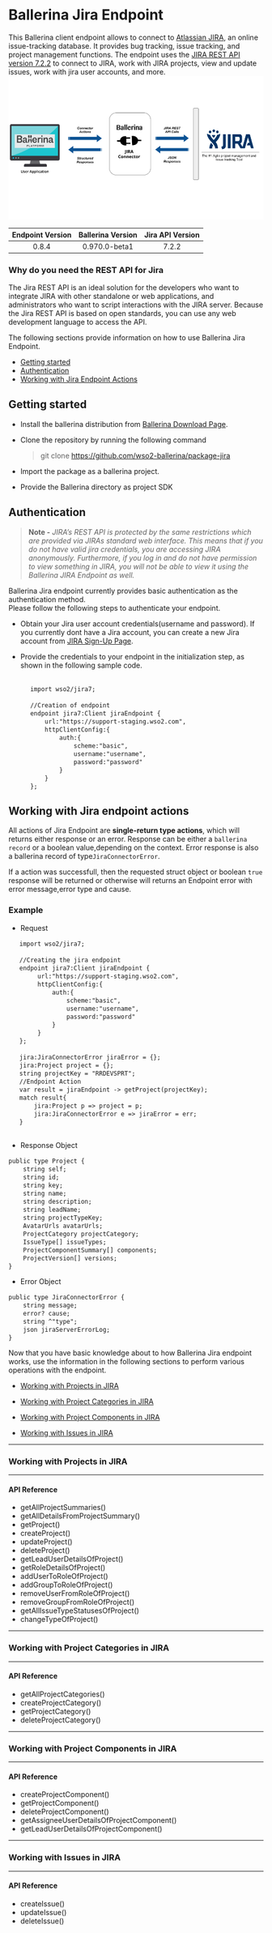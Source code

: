 # Ballerina Jira Endpoint
This Ballerina client endpoint allows to connect to [Atlassian JIRA](https://www.jira.com), an online issue-tracking database. It provides bug tracking, 
issue tracking, and project management functions.
The endpoint uses the [JIRA REST API version 7.2.2](https://docs.atlassian.com/software/jira/docs/api/REST/7.2.2/) to connect to JIRA, work with JIRA projects, 
view and update issues, work with jira user accounts, and more.
![Overview](resources/Overview.png)

|Endpoint Version | Ballerina Version | Jira API Version |
|:------------------:|:-------------------:|:-------------------:|
|0.8.4|0.970.0-beta1|7.2.2|

### Why do you need the REST API for Jira

The Jira REST API is an ideal solution for the developers who want to integrate JIRA with other standalone or web applications, 
and administrators who want to script interactions with the JIRA server. Because the Jira REST API is based on open 
standards, you can use any web development language to access the API.


The following sections provide information on how to use Ballerina Jira Endpoint.

- [Getting started](#getting-started)
- [Authentication](#authentication)
- [Working with Jira Endpoint Actions](#working-with-jira-endpoint-actions)



## Getting started


- Install the ballerina distribution from [Ballerina Download Page](https://ballerinalang.org/downloads/).

- Clone the repository by running the following command

   > git clone https://github.com/wso2-ballerina/package-jira
 
- Import the package as a ballerina project.

- Provide the Ballerina directory as project SDK

## Authentication

> **Note -** 
*JIRA’s REST API is protected by the same restrictions which are provided via JIRAs standard web interface.
This means that if you do not have valid jira credentials, you are accessing JIRA anonymously. Furthermore, 
if you log in and do not have permission to view something in JIRA, you will not be able to view it using the 
Ballerina JIRA Endpoint as well.*

Ballerina Jira endpoint currently provides basic authentication as the authentication method.  
Please follow the following steps to authenticate your endpoint.
     
- Obtain your Jira user account credentials(username and password).
  If you currently dont have a Jira account, you can create a new Jira account from 
  [JIRA Sign-Up Page](https://id.atlassian.com/signup?application=mac&tenant=&continue=https%3A%2F%2Fmy.atlassian.com).

- Provide the credentials to your endpoint in the initialization step, as shown 
in the following sample code.
```Ballerina

      import wso2/jira7;
          
      //Creation of endpoint
      endpoint jira7:Client jiraEndpoint {
          url:"https://support-staging.wso2.com",
          httpClientConfig:{
              auth:{
                  scheme:"basic",
                  username:"username",
                  password:"password"
              }
          } 
      };

```

## Working with Jira endpoint actions

All actions of Jira Endpoint are **single-return type actions**, which will returns either response or an error.
Response can be either a `ballerina record` or a boolean value,depending on the context.
Error response is also a ballerina record of type`JiraConnectorError`. 

If a action was successfull, then the requested struct object or boolean `true` response will be returned or otherwise 
will returns an Endpoint error with error message,error type and cause.

### Example
* Request 
```ballerina
   import wso2/jira7;
       
   //Creating the jira endpoint
   endpoint jira7:Client jiraEndpoint {
        url:"https://support-staging.wso2.com",
        httpClientConfig:{
            auth:{
                scheme:"basic",
                username:"username",
                password:"password"
            }
        }
   };
   
   jira:JiraConnectorError jiraError = {};
   jira:Project project = {};
   string projectKey = "RRDEVSPRT";    
   //Endpoint Action
   var result = jiraEndpoint -> getProject(projectKey);
   match result{
       jira:Project p => project = p;
       jira:JiraConnectorError e => jiraError = err;
   }
    
```

* Response Object
```ballerina
public type Project {
    string self;
    string id;
    string key;
    string name;
    string description;
    string leadName;
    string projectTypeKey;
    AvatarUrls avatarUrls;
    ProjectCategory projectCategory;
    IssueType[] issueTypes;
    ProjectComponentSummary[] components;
    ProjectVersion[] versions;
}
```

* Error Object
```ballerina
public type JiraConnectorError {
    string message;
    error? cause;
    string ^"type";
    json jiraServerErrorLog;   
}
```

Now that you have basic knowledge about to how Ballerina Jira endpoint works, 
use the information in the following sections to perform various operations with the endpoint.

- [Working with Projects in JIRA](#working-with-projects-in-jira)

- [Working with Project Categories in JIRA](#working-with-project-categories-in-jira)

- [Working with Project Components in JIRA](#working-with-project-components-in-jira)

- [Working with Issues in JIRA](#working-with-issues-in-jira)


***
### Working with Projects in JIRA
***
#### API Reference
- getAllProjectSummaries()
- getAllDetailsFromProjectSummary()
- getProject()
- createProject()
- updateProject()
- deleteProject()
- getLeadUserDetailsOfProject()
- getRoleDetailsOfProject()
- addUserToRoleOfProject()
- addGroupToRoleOfProject()
- removeUserFromRoleOfProject()
- removeGroupFromRoleOfProject()
- getAllIssueTypeStatusesOfProject()
- changeTypeOfProject()

***
### Working with Project Categories in JIRA
***
#### API Reference
- getAllProjectCategories()
- createProjectCategory()
- getProjectCategory()
- deleteProjectCategory()

***
### Working with Project Components in JIRA
***
#### API Reference
- createProjectComponent()
- getProjectComponent()
- deleteProjectComponent()
- getAssigneeUserDetailsOfProjectComponent()
- getLeadUserDetailsOfProjectComponent()

***
### Working with Issues in JIRA
***
#### API Reference
- createIssue()
- updateIssue()
- deleteIssue()



